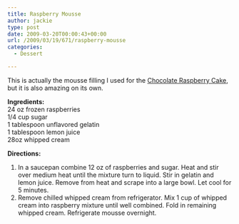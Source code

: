 ```yaml
---
title: Raspberry Mousse
author: jackie
type: post
date: 2009-03-20T00:00:43+00:00
url: /2009/03/19/671/raspberry-mousse
categories:
  - Dessert

---
```

This is actually the mousse filling I used for the [Chocolate Raspberry Cake][1], but it is also amazing on its own.

**Ingredients:**  
24 oz frozen raspberries  
1/4 cup sugar  
1 tablespoon unflavored gelatin  
1 tablespoon lemon juice  
28oz whipped cream

**Directions:**

  1. <span class="bodytext">In a saucepan combine 12 oz of raspberries and sugar. Heat and stir over medium heat until the mixture turn to liquid. Stir in gelatin and lemon juice. Remove from heat and scrape into a large bowl. Let cool for 5 minutes.<br /> </span>
  2. <span class="bodytext">Remove chilled whipped cream from refrigerator. Mix 1 cup of whipped cream into raspberry mixture until well combined. Fold in remaining whipped cream. Refrigerate mousse overnight.</span>

 [1]: /2008/08/23/31/